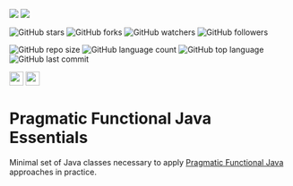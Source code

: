[![](https://jitpack.io/v/siy/pragmatica.svg)](https://jitpack.io/#siy/pragmatica)
[![](https://jitci.com/gh/siy/pragmatica/svg)](https://jitci.com/gh/siy/pragmatica)

![GitHub stars](https://img.shields.io/github/stars/siy/pragmatica?style=social)
![GitHub forks](https://img.shields.io/github/forks/siy/pragmatica?style=social)
![GitHub watchers](https://img.shields.io/github/watchers/siy/pragmatica?style=social)
![GitHub followers](https://img.shields.io/github/followers/siy?style=social)

![GitHub repo size](https://img.shields.io/github/repo-size/siy/pragmatica?style=plastic)
![GitHub language count](https://img.shields.io/github/languages/count/siy/pragmatica?style=plastic)
![GitHub top language](https://img.shields.io/github/languages/top/siy/pragmatica?style=plastic)
![GitHub last commit](https://img.shields.io/github/last-commit/siy/pragmatica?color=red&style=plastic)

<a href="https://medium.com/@sergiy.yevtushenko"><img src="https://img.shields.io/badge/medium-%2312100E.svg?&style=for-the-badge&logo=medium&logoColor=white" height=25></a> 
<a href="https://dev.to/siy"><img src="https://img.shields.io/badge/DEV.TO-%230A0A0A.svg?&style=for-the-badge&logo=dev-dot-to&logoColor=white" height=25></a>

# Pragmatic Functional Java Essentials
Minimal set of Java classes necessary to apply [Pragmatic Functional Java](https://github.com/siy/pragmatica/wiki) approaches in practice.
